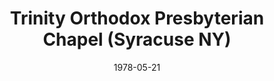 ---
date: &id001 1978-05-21
end_date: null
location:
  address: null
  city: Syracuse
  state: NY
minister:
- end: 1979-01-01
  name: Richard Knodel
  start: 1978-01-01
  type: Evangelist
ministers:
- Richard Knodel
name: Trinity Orthodox Presbyterian Chapel
names: null
origination_date: *id001
raw_data: 'NY Syracuse

  Trinity Orthodox Presbyterian Chapel  (May 21, 1978-1979)

  Evangelist: Richard Knodel, 1978-79

  '
received_from: null
states:
- NY
status:
  active: false
  end_date: null
  reason: null
  received_from: null
  withdrawal_to: null
title: Trinity Orthodox Presbyterian Chapel (Syracuse NY)
year_established:
- 1978

---